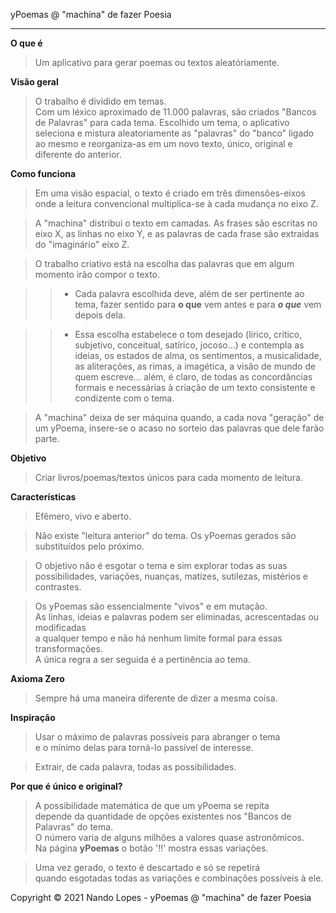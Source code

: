 yPoemas @ "machina" de fazer Poesia
___
**O que é**
> Um aplicativo para gerar poemas ou textos aleatóriamente.

**Visão geral**
> O trabalho é dividido em temas.  
> Com um léxico aproximado de 11.000 palavras, são criados "Bancos de Palavras" para cada tema.
> Escolhido um tema, o aplicativo seleciona e mistura aleatoriamente as "palavras" do "banco"
  ligado ao mesmo e reorganiza-as em um novo texto, único, original e diferente do anterior.

**Como funciona**
> Em uma visão espacial, o texto é criado em três dimensões-eixos
  onde a leitura convencional multiplica-se à cada mudança no eixo Z.

> A "machina" distribui o texto em camadas. As frases são escritas no eixo X, as linhas no eixo Y,
  e as palavras de cada frase são extraidas do "imaginário" eixo Z.

> O trabalho criativo está na escolha das palavras que em algum momento irão compor o texto.

>> - Cada palavra escolhida deve, além de ser pertinente ao tema,
  fazer sentido para **o que** vem antes e para ***o que*** vem depois dela.

>> - Essa escolha estabelece o tom desejado (lírico, crítico, subjetivo, conceitual,
  satírico, jocoso...) e contempla as ideias, os estados de alma, os sentimentos,
  a musicalidade, as aliterações, as rimas, a imagética, a visão de mundo de quem escreve...
  além, é claro, de todas as concordâncias formais e necessárias
  à criação de um texto consistente e condizente com o tema.

> A "machina" deixa de ser máquina quando, a cada nova "geração" de um yPoema,
  insere-se o acaso no sorteio das palavras que dele farão parte.

**Objetivo**
> Criar livros/poemas/textos únicos para cada momento de leitura.

**Características**
> Efêmero, vivo e aberto.

> Não existe "leitura anterior" do tema. Os yPoemas gerados são substituídos pelo próximo.

> O objetivo não é esgotar o tema e sim explorar todas as suas possibilidades,
  variações, nuanças, matizes, sutilezas, mistérios e contrastes.

> Os yPoemas são essencialmente "vivos" e em mutação.  
  As linhas, ideias e palavras podem ser eliminadas, acrescentadas ou modificadas  
  a qualquer tempo e não há nenhum limite formal para essas transformações.  
  A única regra a ser seguida é a pertinência ao tema.

**Axioma Zero**
> Sempre há uma maneira diferente de dizer a mesma coisa.

**Inspiração**
> Usar o máximo de palavras possíveis para abranger o tema  
  e o mínimo delas para torná-lo passível de interesse.

> Extrair, de cada palavra, todas as possibilidades.

**Por que é único e original?**
> A possibilidade matemática de que um yPoema se repita  
  depende da quantidade de opções existentes nos "Bancos de Palavras" do tema.    
  O número varia de alguns milhões a valores quase astronômicos.  
> Na página **yPoemas** o botão '‼' mostra essas variações.

> Uma vez gerado, o texto é descartado e só se repetirá  
  quando esgotadas todas as variações e combinações possíveis à ele.

Copyright © 2021 Nando Lopes - yPoemas @ "machina" de fazer Poesia

